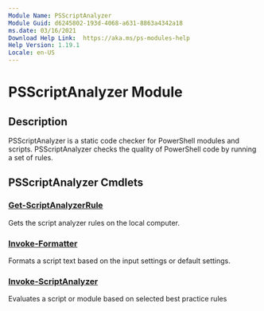 ```yaml
---
Module Name: PSScriptAnalyzer
Module Guid: d6245802-193d-4068-a631-8863a4342a18
ms.date: 03/16/2021
Download Help Link:  https://aka.ms/ps-modules-help
Help Version: 1.19.1
Locale: en-US
---
```


# PSScriptAnalyzer Module

## Description

PSScriptAnalyzer is a static code checker for PowerShell modules and scripts. PSScriptAnalyzer
checks the quality of PowerShell code by running a set of rules.

## PSScriptAnalyzer Cmdlets

### [Get-ScriptAnalyzerRule](Get-ScriptAnalyzerRule.md)
Gets the script analyzer rules on the local computer.

### [Invoke-Formatter](Invoke-Formatter.md)
Formats a script text based on the input settings or default settings.

### [Invoke-ScriptAnalyzer](Invoke-ScriptAnalyzer.md)
Evaluates a script or module based on selected best practice rules
